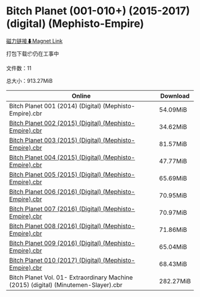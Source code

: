# Bitch Planet (001-010+) (2015-2017) (digital) (Mephisto-Empire)

[磁力链接⬇Magnet Link](magnet:?xt=urn:btih:0d1f5bfc9c095e3a241d27f57f86b0e9eabc5c83&dn=Bitch%20Planet%20%28001-010%2B%29%20%282015-2017%29%20%28digital%29%20%28Mephisto-Empire%29)

打包下载📦仍在工事中

文件数：11

总大小：913.27MiB

Online | Download
--- | ---
Bitch Planet 001 (2014) (Digital) (Mephisto-Empire).cbr | 54.09MiB
[Bitch Planet 002 (2015) (Digital) (Mephisto-Empire).cbr](https://github.com/alicewish/markdown/blob/master/comic/Bitch-Planet-002-2015-Digital-Mephisto-Empire-cbr.md) | 34.62MiB
[Bitch Planet 003 (2015) (Digital) (Mephisto-Empire).cbr](https://github.com/alicewish/markdown/blob/master/comic/Bitch-Planet-003-2015-Digital-Mephisto-Empire-cbr.md) | 81.57MiB
[Bitch Planet 004 (2015) (Digital) (Mephisto-Empire).cbr](https://github.com/alicewish/markdown/blob/master/comic/Bitch-Planet-004-2015-Digital-Mephisto-Empire-cbr.md) | 47.77MiB
[Bitch Planet 005 (2015) (Digital) (Mephisto-Empire).cbr](https://github.com/alicewish/markdown/blob/master/comic/Bitch-Planet-005-2015-Digital-Mephisto-Empire-cbr.md) | 65.69MiB
[Bitch Planet 006 (2016) (Digital) (Mephisto-Empire).cbr](https://github.com/alicewish/markdown/blob/master/comic/Bitch-Planet-006-2016-Digital-Mephisto-Empire-cbr.md) | 70.95MiB
[Bitch Planet 007 (2016) (Digital) (Mephisto-Empire).cbr](https://github.com/alicewish/markdown/blob/master/comic/Bitch-Planet-007-2016-Digital-Mephisto-Empire-cbr.md) | 70.97MiB
[Bitch Planet 008 (2016) (Digital) (Mephisto-Empire).cbr](https://github.com/alicewish/markdown/blob/master/comic/Bitch-Planet-008-2016-Digital-Mephisto-Empire-cbr.md) | 71.86MiB
[Bitch Planet 009 (2016) (Digital) (Mephisto-Empire).cbr](https://github.com/alicewish/markdown/blob/master/comic/Bitch-Planet-009-2016-Digital-Mephisto-Empire-cbr.md) | 65.04MiB
[Bitch Planet 010 (2017) (Digital) (Mephisto-Empire).cbr](https://github.com/alicewish/markdown/blob/master/comic/Bitch-Planet-010-2017-Digital-Mephisto-Empire-cbr.md) | 68.43MiB
Bitch Planet Vol. 01- Extraordinary Machine (2015) (digital) (Minutemen-Slayer).cbr | 282.27MiB